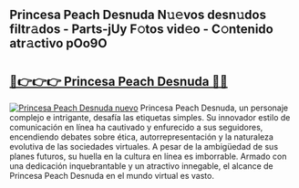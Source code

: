 ## Princesa Peach Desnuda N𝚞𝚎vos desn𝚞dos filtr𝚊dos - Parts-jUy F𝚘tos vid𝚎o - C𝚘ntenido atr𝚊ctivo pOo9O

# <h2><a href="http://mb4wy13.tromn.icu/?c=Princesa+Peach+Desnuda">🔗👉👉👉 Princesa Peach Desnuda 🔗🔗</a></h2>

[![Princesa Peach Desnuda nuevo](https://i.imgur.com/pEAQMta.gif)](http://mb4wy13.tromn.icu/?c=Princesa+Peach+Desnuda)
Princesa Peach Desnuda, un personaje complejo e intrigante, desafía las etiquetas simples. Su innovador estilo de comunicación en línea ha cautivado y enfurecido a sus seguidores, encendiendo debates sobre ética, autorrepresentación y la naturaleza evolutiva de las sociedades virtuales. A pesar de la ambigüedad de sus planes futuros, su huella en la cultura en línea es imborrable. Armado con una dedicación inquebrantable y un atractivo innegable, el alcance de Princesa Peach Desnuda en el mundo virtual es vasto.
